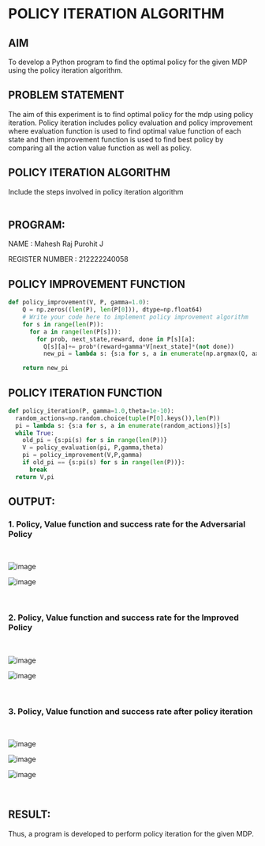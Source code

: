 # POLICY ITERATION ALGORITHM

## AIM
To develop a Python program to find the optimal policy for the given MDP using the policy iteration algorithm.

## PROBLEM STATEMENT
The aim of this experiment is to find optimal policy for the mdp using policy iteration. Policy iteration includes policy evaluation and policy improvement where evaluation function is used to find optimal value function of each state and then improvement function is used to find best policy by comparing all the action value function as well as policy.

## POLICY ITERATION ALGORITHM
Include the steps involved in policy iteration algorithm
</br>
</br>

## PROGRAM:
NAME : Mahesh Raj Purohit J

REGISTER NUMBER : 212222240058



## POLICY IMPROVEMENT FUNCTION

```python
def policy_improvement(V, P, gamma=1.0):
    Q = np.zeros((len(P), len(P[0])), dtype=np.float64)
    # Write your code here to implement policy improvement algorithm
    for s in range(len(P)):
      for a in range(len(P[s])):
        for prob, next_state,reward, done in P[s][a]:
          Q[s][a]+= prob*(reward+gamma*V[next_state]*(not done))
          new_pi = lambda s: {s:a for s, a in enumerate(np.argmax(Q, axis=1))}[s]

    return new_pi

```


## POLICY ITERATION FUNCTION

```python
def policy_iteration(P, gamma=1.0,theta=1e-10):
  random_actions=np.random.choice(tuple(P[0].keys()),len(P))
  pi = lambda s: {s:a for s, a in enumerate(random_actions)}[s]
  while True:
    old_pi = {s:pi(s) for s in range(len(P))}
    V = policy_evaluation(pi, P,gamma,theta)
    pi = policy_improvement(V,P,gamma)
    if old_pi == {s:pi(s) for s in range(len(P))}:
      break
  return V,pi

```


## OUTPUT:
### 1. Policy, Value function and success rate for the Adversarial Policy
</br>

![image](https://github.com/user-attachments/assets/7122d0c0-cd25-4aac-bc5a-78aebbcb9d53)


![image](https://github.com/user-attachments/assets/396d9969-f7a8-4a44-92b4-8c0531eba862)


</br>

### 2. Policy, Value function and success rate for the Improved Policy
</br>

![image](https://github.com/user-attachments/assets/1438a40b-b2c0-4a55-bb6c-45541f5ad9aa)



![image](https://github.com/user-attachments/assets/72b8130b-1419-4ce0-a026-734381441553)


</br>

### 3. Policy, Value function and success rate after policy iteration
</br>

![image](https://github.com/user-attachments/assets/a1153e0a-8e17-4efa-8a43-3ab8c203b6fe)

![image](https://github.com/user-attachments/assets/778864a6-bd9b-4982-830b-bc9054e95a85)


![image](https://github.com/user-attachments/assets/8d95bb7b-5ee8-4129-a5ec-7d6c460b4f3b)



</br>


## RESULT:

Thus, a program is developed to perform policy iteration for the given MDP.
